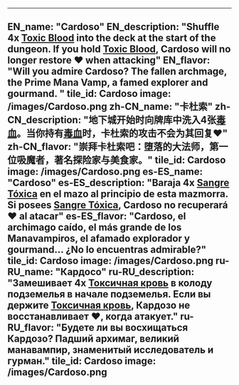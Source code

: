 ---

EN_name: "Cardoso"
EN_description: "Shuffle 4x <a href = '../en/abilities#ToxicBlood'>Toxic Blood</a> into the deck at the start of the dungeon. If you hold <a href = '../en/abilities#ToxicBlood'>Toxic Blood</a>, Cardoso will no longer restore ❤️ when attacking"
EN_flavor: "Will you admire Cardoso? The fallen archmage, the Prime Mana Vamp, a famed explorer and gourmand.  "
tile_id: Cardoso
image: /images/Cardoso.png
zh-CN_name: "卡杜索"
zh-CN_description: "地下城开始时向牌库中洗入4张<a href = '../zh_cn/abilities#ToxicBlood'>毒血</a>。当你持有<a href = '../zh_cn/abilities#ToxicBlood'>毒血</a>时，卡杜索的攻击不会为其回复❤️"
zh-CN_flavor: "崇拜卡杜索吧：堕落的大法师，第一位吸魔者，著名探险家与美食家。"
tile_id: Cardoso
image: /images/Cardoso.png
es-ES_name: "Cardoso"
es-ES_description: "Baraja 4x <a href = '../es_es/abilities#ToxicBlood'>Sangre Tóxica</a> en el mazo al principio de esta mazmorra. Si posees <a href = '../es_es/abilities#ToxicBlood'>Sangre Tóxica</a>, Cardoso no recuperará ❤️ al atacar"
es-ES_flavor: "Cardoso, el archimago caído, el más grande de los Manavampiros, el afamado explorador y gourmand... ¿No lo encuentras admirable?"
tile_id: Cardoso
image: /images/Cardoso.png
ru-RU_name: "Кардосо"
ru-RU_description: "Замешивает 4x <a href = '../ru_ru/abilities#ToxicBlood'>Токсичная кровь</a> в колоду подземелья в начале подземелья. Если вы держите <a href = '../ru_ru/abilities#ToxicBlood'>Токсичная кровь</a>, Кардозо не восстанавливает ❤️, когда атакует."
ru-RU_flavor: "Будете ли вы восхищаться Кардозо? Падший архимаг, великий манавампир, знаменитый исследователь и гурман."
tile_id: Cardoso
image: /images/Cardoso.png
---